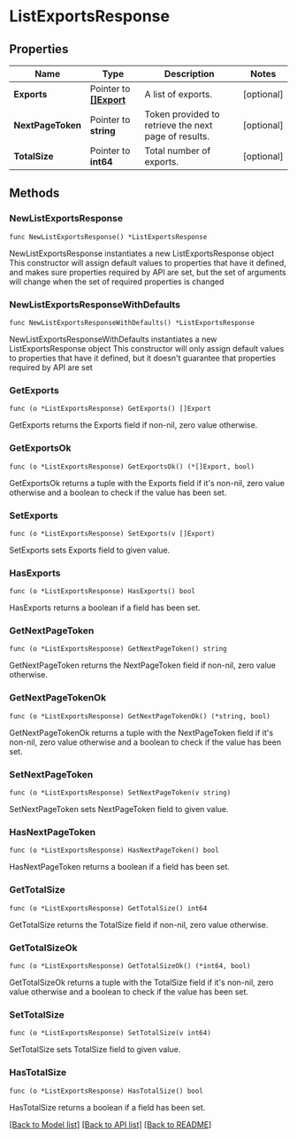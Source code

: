 # ListExportsResponse

## Properties

Name | Type | Description | Notes
------------ | ------------- | ------------- | -------------
**Exports** | Pointer to [**[]Export**](Export.md) | A list of exports. | [optional] 
**NextPageToken** | Pointer to **string** | Token provided to retrieve the next page of results. | [optional] 
**TotalSize** | Pointer to **int64** | Total number of exports. | [optional] 

## Methods

### NewListExportsResponse

`func NewListExportsResponse() *ListExportsResponse`

NewListExportsResponse instantiates a new ListExportsResponse object
This constructor will assign default values to properties that have it defined,
and makes sure properties required by API are set, but the set of arguments
will change when the set of required properties is changed

### NewListExportsResponseWithDefaults

`func NewListExportsResponseWithDefaults() *ListExportsResponse`

NewListExportsResponseWithDefaults instantiates a new ListExportsResponse object
This constructor will only assign default values to properties that have it defined,
but it doesn't guarantee that properties required by API are set

### GetExports

`func (o *ListExportsResponse) GetExports() []Export`

GetExports returns the Exports field if non-nil, zero value otherwise.

### GetExportsOk

`func (o *ListExportsResponse) GetExportsOk() (*[]Export, bool)`

GetExportsOk returns a tuple with the Exports field if it's non-nil, zero value otherwise
and a boolean to check if the value has been set.

### SetExports

`func (o *ListExportsResponse) SetExports(v []Export)`

SetExports sets Exports field to given value.

### HasExports

`func (o *ListExportsResponse) HasExports() bool`

HasExports returns a boolean if a field has been set.

### GetNextPageToken

`func (o *ListExportsResponse) GetNextPageToken() string`

GetNextPageToken returns the NextPageToken field if non-nil, zero value otherwise.

### GetNextPageTokenOk

`func (o *ListExportsResponse) GetNextPageTokenOk() (*string, bool)`

GetNextPageTokenOk returns a tuple with the NextPageToken field if it's non-nil, zero value otherwise
and a boolean to check if the value has been set.

### SetNextPageToken

`func (o *ListExportsResponse) SetNextPageToken(v string)`

SetNextPageToken sets NextPageToken field to given value.

### HasNextPageToken

`func (o *ListExportsResponse) HasNextPageToken() bool`

HasNextPageToken returns a boolean if a field has been set.

### GetTotalSize

`func (o *ListExportsResponse) GetTotalSize() int64`

GetTotalSize returns the TotalSize field if non-nil, zero value otherwise.

### GetTotalSizeOk

`func (o *ListExportsResponse) GetTotalSizeOk() (*int64, bool)`

GetTotalSizeOk returns a tuple with the TotalSize field if it's non-nil, zero value otherwise
and a boolean to check if the value has been set.

### SetTotalSize

`func (o *ListExportsResponse) SetTotalSize(v int64)`

SetTotalSize sets TotalSize field to given value.

### HasTotalSize

`func (o *ListExportsResponse) HasTotalSize() bool`

HasTotalSize returns a boolean if a field has been set.


[[Back to Model list]](../README.md#documentation-for-models) [[Back to API list]](../README.md#documentation-for-api-endpoints) [[Back to README]](../README.md)


